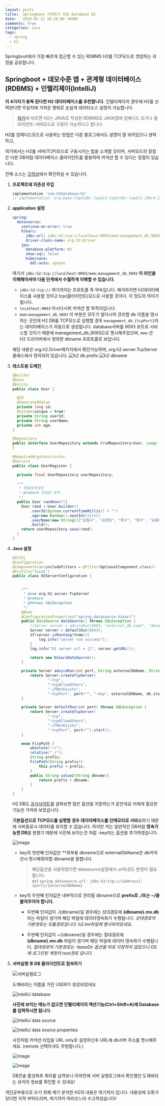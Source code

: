 ```yaml
---
layout: posts
title:  Springboot 시작하기 쉬운 Database H2
date:   2019-05-12 16:26:00 +0900
comments: true
categories: java
tags:
  - spring
  - h2
---
```


Springboot에서 가장 빠르게 접근할 수 있는 RDBMS H2를 TCP모드로 셋업하는 과정을 공유합니다.

## Springboot + 데모수준 앱 + 관계형 데이터베이스(RDBMS) + 인텔리제이(IntelliJ)
**이 4가지가 충족 된다면 H2 데이터베이스를 추천합니다.**
인텔리제이의 경우에 H2를 선택한다면 무설치에 가까운 행위로 손쉽게 데이타소스 설정이 가능합니다.

> [위키][h2]에 따르면 H2는 JAVA로 작성된 RDBMS로 JAVA앱에 임베디드 되거나 클라이언트-서버모드로 구동이 가능하다고 합니다.

H2를 임메디드모드로 사용하는 방법은 다른 블로그에서도 설명이 잘 되어있으니 생략하고,

여기에서는 H2를 서버(TCP)모드로 구동시키는 법을 소개할 것이며, 서버모드의 장점은 다른 DB처럼 데이터베이스 클라이언트를 활용하여 커넥션 할 수 있다는 장점이 있습니다.

전체 소스는 [깃허브][git]에서 확인하실 수 있습니다.

1. **프로젝트에 의존성 주입**

    ``` gradle
    implementation 'com.h2database:h2'
    // implementation 'org.bgee.log4jdbc-log4j2:log4jdbc-log4j2-jdbc4.1:1.16' 드라이버스파이
    ```

1. **application 설정**

    ``` yml
    spring:
      datasource:
        continue-on-error: true
        hikari:
          jdbc-url: jdbc:h2:tcp://localhost:9093/mem:management_db_9093
          driver-class-name: org.h2.Driver
        jpa:
          database-platform: H2
          show-sql: false
          hibernate:
            ddl-auto: update
    ```

    여기서 `jdbc:h2:tcp://localhost:9093/mem:management_db_9093` **이 라인을 이해해야셔야 다음 단계에서 수월하게 이해할 수 있습니다.**
    - `jdbc:h2:tcp://` 여기까지는 프로토콜 즉 약속입니다. 해석하자면 h2데이터베이스를 사용할 것이고 tcp(클라이언트)모드로 사용할 것이다. 이 정도의 의미가 됩니다.
    - `localhost:9093` 아시다시피 커넥션 할 목적지입니다.
    - `mem:management_db_9093` 이 부분은 모두가 알다시피 관리할 db 이름을 명시하는 곳인데 H2 DB를 TCP모드로 실행할 경우 `management_db_{tcpPort}`라는 데이터베이스가 자동으로 생성됩니다. database서버를 9093 포트로 서비스할 것이기 때문에 management_db_9093으로 명시해주었으며, `mem:`은 H2 드라이버에서 정의한 dbname 프로토콜로 보입니다.

    해당 내용은 org.h2.Driver패키지에서 확인가능하며, org.h2.server.TcpServer 클래스에서 정의되어 있습니다.
    ![h2 db prefix](https://user-images.githubusercontent.com/25237661/57580201-a2d76700-74e1-11e9-8914-cc7d81b65c22.png)
    ![h2 dbname](https://user-images.githubusercontent.com/25237661/57580223-f47ff180-74e1-11e9-86c0-29251e4517a9.png)





1. **테스트용 도메인**
    ``` Java
    @Builder
    @Data
    @Entity
    public class User {

      @Id
      @GeneratedValue
      private long id;
      @Column(unique = true)
      private String userId;
      private String userName;
      private int age;
    }

    @Repository
    public interface UserRepository extends CrudRepository<User, Long> {
    }

    @RequiredArgsConstructor
    @Service
    public class UserRegister {

      private final UserRepository userRepository;

      /**
       * 랜덤유저생성
       * @return 생성된 유저
       */
      public User randUser(){
        User rand = User.builder()
            .userId(System.currentTimeMillis() + "")
            .age(new Random().nextInt(31)+1)
            .userName(new String[]{"김철수", "김영희", "짱구", "맹구", "슛돌이", "도꺠비", "김삿갓"}[new Random().nextInt(7)])
            .build();
        return userRepository.save(rand);
      }
    }
    ```

1. **Java 설정**
    ``` Java
    @Slf4j
    @Configuration
    @ComponentScan(includeFilters = @Filter(OptionalComponent.class))
    @Profile("local")
    public class H2ServerConfiguration {


    	/**
    	 * @see org.h2.server.TcpServer
    	 * @return
    	 * @throws SQLException
    	 */
    	@Bean
    	@ConfigurationProperties("spring.datasource.hikari")
    	public DataSource dataSource() throws SQLException {
    		//Server server = adviceRun(9093, "external_db_name", "dbname", FilePath.absolute);
    		Server server = defaultRun(9093);
    		if(server.isRunning(true)){
    			log.info("server run success");
    		}
    		log.info("h2 server url = {}", server.getURL());

    		return new HikariDataSource();
    	}

    	private Server adviceRun(int port, String externalDbName, String dbname, FilePath db_store) throws SQLException {
    		return Server.createTcpServer(
    				"-tcp",
    				"-tcpAllowOthers",
    				"-ifNotExists",
    				"-tcpPort", port+"", "-key", externalDbName, db_store.value2(dbname)).start();
    	}

    	private Server defaultRun(int port) throws SQLException {
    		return Server.createTcpServer(
    				"-tcp",
    				"-tcpAllowOthers",
    				"-ifNotExists",
    				"-tcpPort", port+"").start();
    	}

    	enum FilePath {
    		absolute("~/"),
    		relative("./");
    		String prefix;
    		FilePath(String prefix){
    			this.prefix = prefix;
    		}
    		public String value2(String dbname){
    			return prefix + dbname;
    		}
    	}
    }
    ```

    H2 DB도 [공식사이트][h2_official]를 살펴보면 많은 옵션을 지원하는거 같은데요 저에게 필요한 기능만 가져와 보았습니다.

    **기본옵션으로 TCP모드를 실행할 경우 데이터베이스를 인메모리로 서비스**하기 때문에 서버종료시 데이터를 유지할 수 없습니다. 하지만 저는 일반적인 DB처럼 **영속가능한 DB**를 원했기 때문에 사진에 보이는것 처럼 -key라는 옵션을 추가하였습니다.

    ![image](https://user-images.githubusercontent.com/25237661/57582566-3ec49b00-7501-11e9-81ab-37c7a0ac64aa.png)

    - key의 첫번째 인자값은 **외부용 dbname으로 externalDbName은 db커넥션시 명시해줘야할 dbname을 말합니다.
      > 해당옵션을 사용하였다면 datasource설정에서 url속성도 변경이 필요합니다.<br>
      ex) `spring.datasource.url: jdbc:h2:tcp://{address}:{port}/{externalDbName}`

    - key의 두번째 인자값은 내부적으로 관리될 dbname으로 **prefix로 ./또는 ~/을 붙여주어야 합니다.**

      - 두번째 인자값이 ./{dbname}일 경우에는 상대경로에 **{dbname}.mv.db**라는 파일이 생기며 해당 파일에 데이터영속화가 수행됩니다.
      *상대경로의 기본경로는 모듈경로입니다. h2.iml파일에 명시되어있네요.*

      - 두번째 인자값이 ~/{dbname}일 경우에는 절대경로에 **{dbname}.mv.db** 파일이 생기며 해당 파일에 데이터 영속화가 수행됩니다.
      *절대경로의 기본경로는 -baseDir 옵션을 따로 지정하지 않았으니 OS에 로그인된 계정의 root경로 입니다.*

1. **서버실행 후 DB 클라이언트로 접속하기**

    ![서버실행로그](https://user-images.githubusercontent.com/25237661/57582905-995ff600-7505-11e9-97f5-6cba6d0091e7.png)

    도깨비라는 이름을 가진 USER가 생성되었네요

    ![IntelliJ database](https://user-images.githubusercontent.com/25237661/57582949-1f7c3c80-7506-11e9-940e-7c694cdfd71d.png)

    **사진에 보이는 메뉴가 없으면 인텔리제이의 액션기능(Ctrl+Shift+A)에 Database를 입력하시면 됩니다.**

    ![IntelliJ data source](https://user-images.githubusercontent.com/25237661/57583012-19d32680-7507-11e9-85ab-47fb93aaf411.png)

    ![IntelliJ data source properties](https://user-images.githubusercontent.com/25237661/57583047-759daf80-7507-11e9-82b8-31e0a09eaea1.png)

    사진처럼 커넥션 타입을 URL only로 설정하신후 URL에 db서버 주소를 명시해주세요. (remote 선택하셔도 무방합니다.)

    ![image](https://user-images.githubusercontent.com/25237661/57583099-06748b00-7508-11e9-9ada-15794a04f686.png)

    ![image](https://user-images.githubusercontent.com/25237661/57583103-0eccc600-7508-11e9-91b3-720b62a3ad19.png)

    DB콘솔 활성화후 쿼리를 날려보니 아까전에 서버 실행로그에서 확인했던 도깨비라는 유저의 정보를 확인할 수 있네요!

개인공부용으로 쓰기 위해 제가 분석한 H2의 내용은 여기까지 입니다. 내용상에 오류가 있다면 지적 부탁드리며, 여기까지 따라오느라 수고하셨습니다!



[h2]:https://ko.wikipedia.org/wiki/H2 "위키로 이동"
[git]:https://github.com/JeHuiPark/spring-study/tree/master/h2 "깃허브로 이동"
[h2_official]:http://www.h2database.com/html/advanced.html "h2 공식사이트로 이동"
